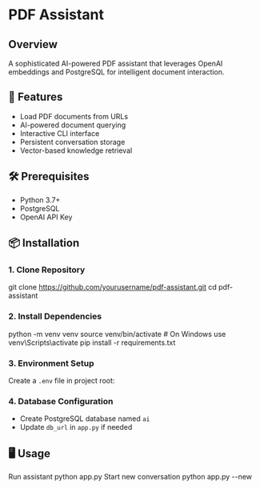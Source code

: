 # PDF Assistant

## Overview
A sophisticated AI-powered PDF assistant that leverages OpenAI embeddings and PostgreSQL for intelligent document interaction.

## 🚀 Features
- Load PDF documents from URLs
- AI-powered document querying
- Interactive CLI interface
- Persistent conversation storage
- Vector-based knowledge retrieval

## 🛠 Prerequisites
- Python 3.7+
- PostgreSQL
- OpenAI API Key

## 📦 Installation

### 1. Clone Repository
git clone https://github.com/yourusername/pdf-assistant.git
cd pdf-assistant


### 2. Install Dependencies
python -m venv venv
source venv/bin/activate # On Windows use venv\Scripts\activate
pip install -r requirements.txt


### 3. Environment Setup
Create a `.env` file in project root:



### 4. Database Configuration
- Create PostgreSQL database named `ai`
- Update `db_url` in `app.py` if needed

## 🖥 Usage
Run assistant
python app.py
Start new conversation
python app.py --new
